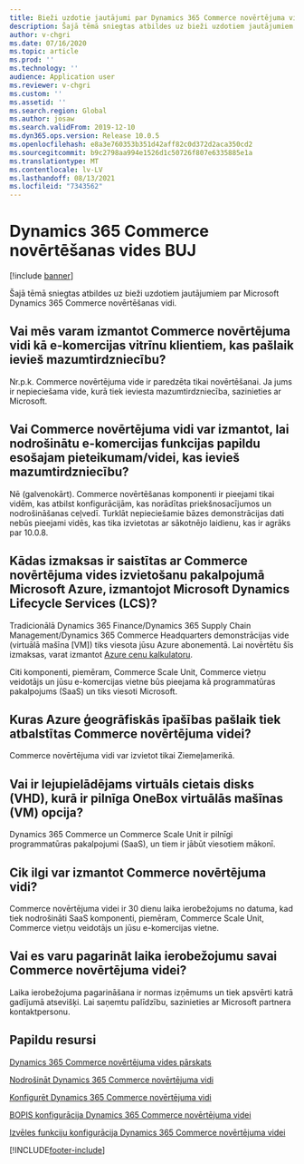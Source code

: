 ```yaml
---
title: Bieži uzdotie jautājumi par Dynamics 365 Commerce novērtējuma vidi
description: Šajā tēmā sniegtas atbildes uz bieži uzdotiem jautājumiem par Microsoft Dynamics 365 Commerce novērtēšanas vidi.
author: v-chgri
ms.date: 07/16/2020
ms.topic: article
ms.prod: ''
ms.technology: ''
audience: Application user
ms.reviewer: v-chgri
ms.custom: ''
ms.assetid: ''
ms.search.region: Global
ms.author: josaw
ms.search.validFrom: 2019-12-10
ms.dyn365.ops.version: Release 10.0.5
ms.openlocfilehash: e8a3e760353b351d42aff82c0d372d2aca350cd2
ms.sourcegitcommit: b9c2798aa994e1526d1c50726f807e6335885e1a
ms.translationtype: MT
ms.contentlocale: lv-LV
ms.lasthandoff: 08/13/2021
ms.locfileid: "7343562"
---
```

# <a name="dynamics-365-commerce-evaluation-environment-faq"></a>Dynamics 365 Commerce novērtēšanas vides BUJ

[!include [banner](includes/banner.md)]

Šajā tēmā sniegtas atbildes uz bieži uzdotiem jautājumiem par Microsoft Dynamics 365 Commerce novērtēšanas vidi.

## <a name="can-we-use-the-commerce-evaluation-environment-as-an-e-commerce-storefront-for-customers-that-currently-implement-retail"></a>Vai mēs varam izmantot Commerce novērtējuma vidi kā e-komercijas vitrīnu klientiem, kas pašlaik ievieš mazumtirdzniecību?

Nr.p.k. Commerce novērtējuma vide ir paredzēta tikai novērtēšanai. Ja jums ir nepieciešama vide, kurā tiek ieviesta mazumtirdzniecība, sazinieties ar Microsoft.

## <a name="can-the-commerce-evaluation-environment-be-used-to-provision-the-e-commerce-features-on-top-of-an-existing-applicationenvironment-that-implements-retail"></a>Vai Commerce novērtējuma vidi var izmantot, lai nodrošinātu e-komercijas funkcijas papildu esošajam pieteikumam/videi, kas ievieš mazumtirdzniecību?

Nē (galvenokārt). Commerce novērtēšanas komponenti ir pieejami tikai vidēm, kas atbilst konfigurācijām, kas norādītas priekšnosacījumos un nodrošināšanas ceļvedī. Turklāt nepieciešamie bāzes demonstrācijas dati nebūs pieejami vidēs, kas tika izvietotas ar sākotnējo laidienu, kas ir agrāks par 10.0.8. 

## <a name="what-costs-are-involved-in-deploying-the-commerce-evaluation-environment-on-microsoft-azure-via-microsoft-dynamics-lifecycle-services-lcs"></a>Kādas izmaksas ir saistītas ar Commerce novērtējuma vides izvietošanu pakalpojumā Microsoft Azure, izmantojot Microsoft Dynamics Lifecycle Services (LCS)?

Tradicionālā Dynamics 365 Finance/Dynamics 365 Supply Chain Management/Dynamics 365 Commerce Headquarters demonstrācijas vide (virtuālā mašīna \[VM\]) tiks viesota jūsu Azure abonementā. Lai novērtētu šīs izmaksas, varat izmantot [Azure cenu kalkulatoru](https://azure.microsoft.com/pricing/calculator/).

Citi komponenti, piemēram, Commerce Scale Unit, Commerce vietņu veidotājs un jūsu e-komercijas vietne būs pieejama kā programmatūras pakalpojums (SaaS) un tiks viesoti Microsoft.

## <a name="which-azure-geographies-are-currently-supported-for-the-commerce-evaluation-environment"></a>Kuras Azure ģeogrāfiskās īpašības pašlaik tiek atbalstītas Commerce novērtējuma videi?

Commerce novērtējuma vidi var izvietot tikai Ziemeļamerikā.

## <a name="is-there-a-downloadable-virtual-hard-disk-vhd-that-has-the-complete-onebox-virtual-machine-vm-option"></a>Vai ir lejupielādējams virtuāls cietais disks (VHD), kurā ir pilnīga OneBox virtuālās mašīnas (VM) opcija?

Dynamics 365 Commerce un Commerce Scale Unit ir pilnīgi programmatūras pakalpojumi (SaaS), un tiem ir jābūt viesotiem mākonī.

## <a name="how-long-can-the-commerce-evaluation-environment-be-used"></a>Cik ilgi var izmantot Commerce novērtējuma vidi?

Commerce novērtējuma videi ir 30 dienu laika ierobežojums no datuma, kad tiek nodrošināti SaaS komponenti, piemēram, Commerce Scale Unit, Commerce vietņu veidotājs un jūsu e-komercijas vietne.

## <a name="can-i-extend-the-time-limit-for-my-commerce-evaluation-environment"></a>Vai es varu pagarināt laika ierobežojumu savai Commerce novērtējuma videi?

Laika ierobežojuma pagarināšana ir normas izņēmums un tiek apsvērti katrā gadījumā atsevišķi. Lai saņemtu palīdzību, sazinieties ar Microsoft partnera kontaktpersonu.

## <a name="additional-resources"></a>Papildu resursi

[Dynamics 365 Commerce novērtējuma vides pārskats](cpe-overview.md)

[Nodrošināt Dynamics 365 Commerce novērtējuma vidi](provisioning-guide.md)

[Konfigurēt Dynamics 365 Commerce novērtējuma vidi](cpe-post-provisioning.md)

[BOPIS konfigurācija Dynamics 365 Commerce novērtējuma videi](cpe-bopis.md)

[Izvēles funkciju konfigurācija Dynamics 365 Commerce novērtējuma videi](cpe-optional-features.md)


[!INCLUDE[footer-include](../includes/footer-banner.md)]
